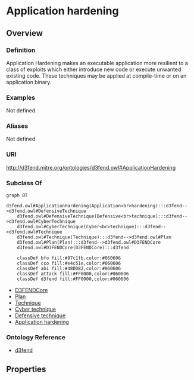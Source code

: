# Application hardening

## Overview

### Definition
Application Hardening makes an executable application more resilient to a class of exploits which either introduce new code or execute unwanted existing code. These techniques may be applied at compile-time or on an application binary.

### Examples
Not defined.

### Aliases
Not defined.

### URI
http://d3fend.mitre.org/ontologies/d3fend.owl#ApplicationHardening

### Subclass Of
```mermaid
graph BT
    d3fend.owl#ApplicationHardening(Application<br>hardening):::d3fend-->d3fend.owl#DefensiveTechnique
    d3fend.owl#DefensiveTechnique(Defensive<br>technique):::d3fend-->d3fend.owl#CyberTechnique
    d3fend.owl#CyberTechnique(Cyber<br>technique):::d3fend-->d3fend.owl#Technique
    d3fend.owl#Technique(Technique):::d3fend-->d3fend.owl#Plan
    d3fend.owl#Plan(Plan):::d3fend-->d3fend.owl#D3FENDCore
    d3fend.owl#D3FENDCore(D3FENDCore):::d3fend
    
    classDef bfo fill:#97c1fb,color:#060606
    classDef cco fill:#e4c51e,color:#060606
    classDef abi fill:#48DD82,color:#060606
    classDef attack fill:#FF0000,color:#060606
    classDef d3fend fill:#FF0000,color:#060606
```

- [D3FENDCore](/docs/ontology/reference/model/D3FENDCore/D3FENDCore.md)
- [Plan](/docs/ontology/reference/model/D3FENDCore/Plan/Plan.md)
- [Technique](/docs/ontology/reference/model/D3FENDCore/Plan/Technique/Technique.md)
- [Cyber technique](/docs/ontology/reference/model/D3FENDCore/Plan/Technique/Cyber%20technique/Cyber%20technique.md)
- [Defensive technique](/docs/ontology/reference/model/D3FENDCore/Plan/Technique/Cyber%20technique/Defensive%20technique/Defensive%20technique.md)
- [Application hardening](/docs/ontology/reference/model/D3FENDCore/Plan/Technique/Cyber%20technique/Defensive%20technique/Application%20hardening/Application%20hardening.md)


### Ontology Reference
- [d3fend](http://d3fend.mitre.org/ontologies/d3fend.owl#)

## Properties
